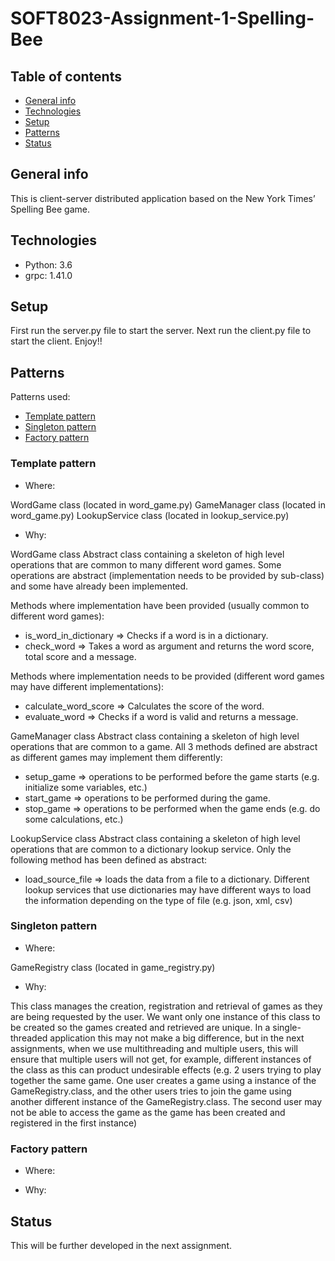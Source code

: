 # SOFT8023-Assignment-1-Spelling-Bee
 
## Table of contents
* [General info](#general-info)
* [Technologies](#technologies)
* [Setup](#setup)
* [Patterns](#patterns)
* [Status](#status)

## General info
This is client-server distributed application based on the New York Times’ Spelling Bee game.

## Technologies
* Python: 3.6
* grpc: 1.41.0

## Setup
First run the server.py file to start the server. Next run the client.py file to start the client. Enjoy!!

## Patterns
Patterns used:
* [Template pattern](#template-pattern)
* [Singleton pattern](#singleton-pattern)
* [Factory pattern](#factory-pattern)

### Template pattern

* Where:

WordGame class (located in word_game.py)
GameManager class (located in word_game.py)
LookupService class (located in lookup_service.py)

* Why:

WordGame class
Abstract class containing a skeleton of high level operations that are common to many different word games. Some operations are abstract (implementation needs to be provided by sub-class) and some have already been implemented.

Methods where implementation have been provided (usually common to different word games):
* is_word_in_dictionary => Checks if a word is in a dictionary.
* check_word => Takes a word as argument and returns the word score, total score and a message.
 
Methods where implementation needs to be provided (different word games may have different implementations):
* calculate_word_score => Calculates the score of the word.
* evaluate_word => Checks if a word is valid and returns a message.


GameManager class
Abstract class containing a skeleton of high level operations that are common to a game. All 3 methods defined are abstract as different games may implement them differently:
* setup_game => operations to be performed before the game starts (e.g. initialize some variables, etc.)
* start_game => operations to be performed during the game.
* stop_game => operations to be performed when the game ends (e.g. do some calculations, etc.)


LookupService class
Abstract class containing a skeleton of high level operations that are common to a dictionary lookup service. Only the following method has been defined as abstract: 
* load_source_file => loads the data from a file to a dictionary. Different lookup services that use dictionaries may have different ways to load the information depending on the type of file (e.g. json, xml, csv)

### Singleton pattern

* Where:

GameRegistry class (located in game_registry.py)

* Why:

This class manages the creation, registration and retrieval of games as they are being requested by the user. We want only one instance of this class to be created so the games created and retrieved are unique. In a single-threaded application this may not make a big difference, but in the next assignments, when we use multithreading and multiple users, this will ensure that multiple users will not get, for example, different instances of the class as this can product undesirable effects (e.g. 2 users trying to play together the same game. One user creates a game using a instance of the GameRegistry.class, and the other users tries to join the game using another different instance of the GameRegistry.class. The second user may not be able to access the game as the game has been created and registered in the first instance)

### Factory pattern

* Where:

* Why:

## Status
This will be further developed in the next assignment.
